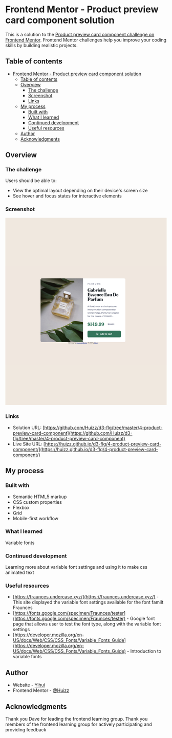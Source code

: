 # Frontend Mentor - Product preview card component solution

This is a solution to the [Product preview card component challenge on Frontend Mentor](https://www.frontendmentor.io/challenges/product-preview-card-component-GO7UmttRfa). Frontend Mentor challenges help you improve your coding skills by building realistic projects. 

## Table of contents

- [Frontend Mentor - Product preview card component solution](#frontend-mentor---product-preview-card-component-solution)
  - [Table of contents](#table-of-contents)
  - [Overview](#overview)
    - [The challenge](#the-challenge)
    - [Screenshot](#screenshot)
    - [Links](#links)
  - [My process](#my-process)
    - [Built with](#built-with)
    - [What I learned](#what-i-learned)
    - [Continued development](#continued-development)
    - [Useful resources](#useful-resources)
  - [Author](#author)
  - [Acknowledgments](#acknowledgments)

## Overview

### The challenge

Users should be able to:

- View the optimal layout depending on their device's screen size
- See hover and focus states for interactive elements

### Screenshot

![](./images/challenge4-screenshot.png)

### Links

- Solution URL: [https://github.com/Huizz/d3-flg/tree/master/4-product-preview-card-component](https://github.com/Huizz/d3-flg/tree/master/4-product-preview-card-component)
- Live Site URL: [https://huizz.github.io/d3-flg/4-product-preview-card-component/](https://huizz.github.io/d3-flg/4-product-preview-card-component/)

## My process

### Built with

- Semantic HTML5 markup
- CSS custom properties
- Flexbox
- Grid
- Mobile-first workflow

### What I learned

Variable fonts

### Continued development

Learning more about variable font settings and using it to make css animated text

### Useful resources

- [https://fraunces.undercase.xyz/](https://fraunces.undercase.xyz/) - This site displayed the variable font settings available for the font familt Fraunces
- [https://fonts.google.com/specimen/Fraunces/tester](https://fonts.google.com/specimen/Fraunces/tester) - Google font page that allows user to test the font type, along with the variable font settings
- [https://developer.mozilla.org/en-US/docs/Web/CSS/CSS_Fonts/Variable_Fonts_Guide](https://developer.mozilla.org/en-US/docs/Web/CSS/CSS_Fonts/Variable_Fonts_Guide) - Introduction to variable fonts

## Author

- Website - [Yihui](https://github.com/Huizz)
- Frontend Mentor - [@Huizz](https://www.frontendmentor.io/profile/Huizz)

## Acknowledgments

Thank you Dave for leading the frontend learning group.
Thank you members of the frontend learning group for actively participating and providing feedback
